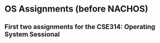# OS Assignments (before NACHOS)
 
## First two assignments for the CSE314: Operating System Sessional
